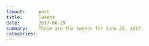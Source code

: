 ```yaml
---
layout:     post
title:      Tweets
date:       2017-06-29
summary:    These are the tweets for June 29, 2017.
categories:
---
```


